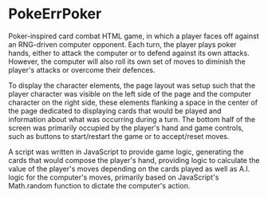 # PokeErrPoker

Poker-inspired card combat HTML game, in which a player faces off against an RNG-driven computer opponent. Each turn, the player plays poker hands, either to attack the computer or to defend against its own attacks. However, the computer will also roll its own set of moves to diminish the player's attacks or overcome their defences.

To display the character elements, the page layout was setup such that the player character was visible on the left side of the page and the computer character on the right side, these elements flanking a space in the center of the page dedicated to displaying cards that would be played and information about what was occurring during a turn. The bottom half of the screen was primarily occupied by the player's hand and game controls, such as buttons to start/restart the game or to accept/reset moves.

A script was written in JavaScript to provide game logic, generating the cards that would compose the player's hand, providing logic to calculate the value of the player's moves depending on the cards played as well as A.I. logic for the computer's moves, primarily based on JavaScript's Math.random function to dictate the computer's action.
